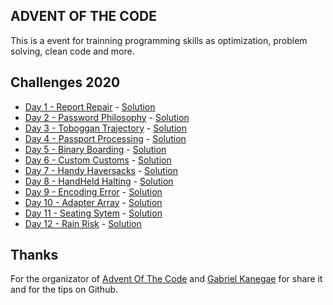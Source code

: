 ## ADVENT  OF THE CODE

This is a event for trainning programming skills as optimization, problem solving, clean code and more.

## Challenges 2020

<ul>
    <li><a href="https://adventofcode.com/2020/day/1">Day 1 - Report Repair</a> - <a href="https://github.com/Math-O5/competitive-programming/blob/master/ADVENT_OF_THE_CODE/2020/1-report-repair.py">Solution</a></li>
    <li><a href="https://adventofcode.com/2020/day/2">Day 2 - Password Philosophy</a> - <a href="https://github.com/Math-O5/competitive-programming/blob/master/ADVENT_OF_THE_CODE/2020/2-password-philosophy.py">Solution</a></li>
    <li><a href="https://adventofcode.com/2020/day/3">Day 3 - Toboggan Trajectory</a> - <a href="https://github.com/Math-O5/competitive-programming/blob/master/ADVENT_OF_THE_CODE/2020/3-toboggan-trajectory.py">Solution</a></li>
    <li><a href="https://adventofcode.com/2020/day/4">Day 4 - Passport Processing</a> - <a href="https://github.com/Math-O5/competitive-programming/blob/master/ADVENT_OF_THE_CODE/2020/4-passport-processing.py">Solution</a></li>
    <li><a href="https://adventofcode.com/2020/day/5">Day 5 - Binary Boarding</a> - <a href="https://github.com/Math-O5/competitive-programming/blob/master/ADVENT_OF_THE_CODE/2020/5-binary-boarding.py">Solution</a></li>
    <li><a href="https://adventofcode.com/2020/day/6">Day 6 - Custom Customs</a> - <a href="https://github.com/Math-O5/competitive-programming/blob/master/ADVENT_OF_THE_CODE/2020/6-custom-custom.py">Solution</a></li>
    <li><a href="https://adventofcode.com/2020/day/7">Day 7 - Handy Haversacks</a> - <a href="https://github.com/Math-O5/competitive-programming/blob/master/ADVENT_OF_THE_CODE/2020/7-handy-haversacks.py">Solution</a></li>
    <li><a href="https://adventofcode.com/2020/day/8">Day 8 - HandHeld Halting</a> - <a href="https://github.com/Math-O5/competitive-programming/blob/master/ADVENT_OF_THE_CODE/2020/8-handheld-halting.py">Solution</a></li>
    <li><a href="https://adventofcode.com/2020/day/9">Day 9 - Encoding Error</a> - <a href="https://github.com/Math-O5/competitive-programming/blob/master/ADVENT_OF_THE_CODE/2020/9-encoding-error.py">Solution</a></li>
    <li><a href="https://adventofcode.com/2020/day/10">Day 10 - Adapter Array</a> - <a href="https://github.com/Math-O5/competitive-programming/blob/master/ADVENT_OF_THE_CODE/2020/10-adapter-array.py">Solution</a></li>
    <li><a href="https://adventofcode.com/2020/day/11">Day 11 - Seating Sytem</a> - <a href="https://github.com/Math-O5/competitive-programming/blob/master/ADVENT_OF_THE_CODE/2020/11-seating-system.py">Solution</a></li>
    <li><a href="https://adventofcode.com/2020/day/12">Day 12 - Rain Risk</a> - <a href="https://github.com/Math-O5/competitive-programming/blob/master/ADVENT_OF_THE_CODE/2020/12-rain-risk.py">Solution</a></li>
</ul>

## Thanks
For the organizator of <a href="https://adventofcode.com/2020">Advent Of The Code</a> and <a href="https://github.com/KanegaeGabriel/advent-of-code-2020">Gabriel Kanegae</a> for share it and for the tips on Github.
